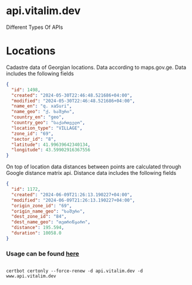 # api.vitalim.dev
Different Types Of APIs

# Locations
Cadastre data of Georgian locations. Data according to maps.gov.ge. Data includes the following fields
```json
{
  "id": 1498,
  "created": "2024-05-30T22:46:48.521686+04:00",
  "modified": "2024-05-30T22:46:48.521686+04:00",
  "name_en": "q. xaSuri",
  "name_geo": "ქ. ხაშური",
  "country_en": "geo",
  "country_geo": "საქართველო",
  "location_type": "VILLAGE",
  "zone_id": "69",
  "sector_id": "8",
  "latitude": 41.99639642340134,
  "longitude": 43.59902916367556
}
```
On top of location data distances between points are calculated through Google distance matrix api. Distance data includes the following fields
```json
{
  "id": 1172,
  "created": "2024-06-09T21:26:13.190227+04:00",
  "modified": "2024-06-09T21:26:13.190227+04:00",
  "origin_zone_id": "69",
  "origin_name_geo": "ხაშური",
  "dest_zone_id": "84",
  "dest_name_geo": "თეთრიწყარო",
  "distance": 195.594, 
  "duration": 10058.0
}
```

### Usage can be found [here](apps/location/README.md)
```shell

certbot certonly --force-renew -d api.vitalim.dev -d www.api.vitalim.dev

```